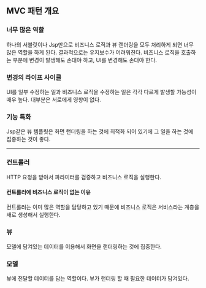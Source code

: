 ## MVC 패턴 개요

### 너무 많은 역할

하나의 서블릿이나 Jsp만으로 비즈니스 로직과 뷰 랜더링을 모두 처리하게 되면 너무 많은 역할을 하게 된다.
결과적으로는 유지보수가 어려워진다. 비즈니스 로직을 호출하는 부분에 변경이 발생해도 손대야 하고, UI를 변경해도 손대야 한다.

### 변경의 라이프 사이클

UI를 일부 수정하는 일과 비즈니스 로직을 수정하는 일은 각각 다르게 발생할 가능성이 매우 높다. 대부분은 서로에게 영향이 없다.

### 기능 특화

Jsp같은 뷰 템플릿은 화면 랜더링을 하는 것에 최적화 되어 있기에 그 일을 하는 것에 집중하는 것이 좋다.

---

### 컨트롤러

HTTP 요청을 받아서 파라미터를 검증하고 비즈니스 로직을 실행한다.

#### 컨트롤러에 비즈니스 로직이 없는 이유

컨트롤러는 이미 많은 역할을 담당하고 있기 때문에 비즈니스 로직은 서비스라는 계층을 새로 생성해서 실행한다. 


### 뷰

모델에 담겨있는 데이터를 이용해서 화면을 랜더링하는 것에 집중한다.

### 모델

뷰에 전달할 데이터를 담는 역할이다. 뷰가 랜더링 할 때 필요한 데이터가 담겨있다.

